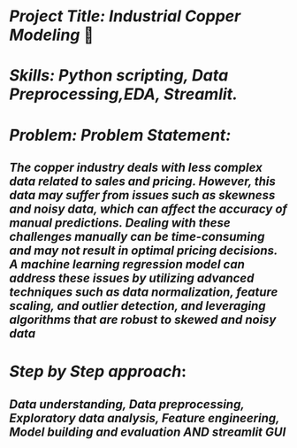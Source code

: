 # _Project Title: Industrial Copper Modeling_ 📐
# _Skills: Python scripting, Data Preprocessing,EDA, Streamlit._

# _Problem: Problem Statement:_
## _The copper industry deals with less complex data related to sales and pricing. However, this data may suffer from issues such as skewness and noisy data, which can affect the accuracy of manual predictions. Dealing with these challenges manually can be time-consuming and may not result in optimal pricing decisions. A machine learning regression model can address these issues by utilizing advanced techniques such as data normalization, feature scaling, and outlier detection, and leveraging algorithms that are robust to skewed and noisy data_

# _Step by Step approach_:
## _Data understanding, Data preprocessing, Exploratory data analysis, Feature engineering, Model building and evaluation AND streamlit GUI_

